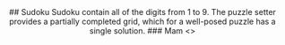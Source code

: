 <center>
## Sudoku 
Sudoku contain all of the digits from 1 to 9. The puzzle setter provides a partially completed grid, which for a well-posed puzzle has a single solution.
### Mam
<>
